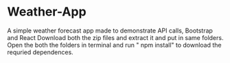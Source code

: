 # Weather-App
A simple weather forecast app made to demonstrate API calls, Bootstrap and React
Download both the zip files and extract it and put in same folders. Open the both the folders in terminal and run " npm install" to download the requried dependences.
